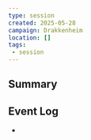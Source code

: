 ```yaml
---
type: session
created: 2025-05-28
campaign: Drakkenheim
location: []
tags:
 - session
---
```


## Summary

## Event Log

- 


